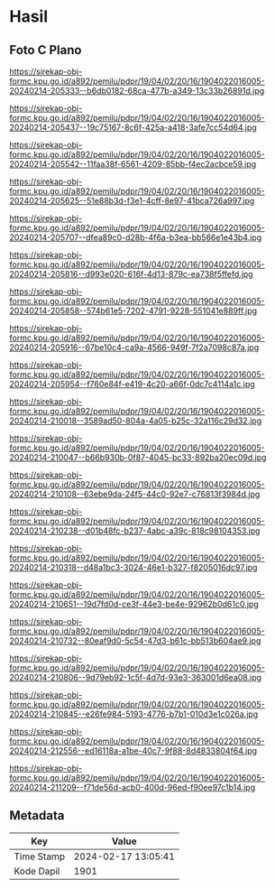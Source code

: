 # Hasil

## Foto C Plano

https://sirekap-obj-formc.kpu.go.id/a892/pemilu/pdpr/19/04/02/20/16/1904022016005-20240214-205333--b6db0182-68ca-477b-a349-13c33b26891d.jpg

https://sirekap-obj-formc.kpu.go.id/a892/pemilu/pdpr/19/04/02/20/16/1904022016005-20240214-205437--19c75167-8c6f-425a-a418-3afe7cc54d64.jpg

https://sirekap-obj-formc.kpu.go.id/a892/pemilu/pdpr/19/04/02/20/16/1904022016005-20240214-205542--11faa38f-6561-4209-85bb-f4ec2acbce59.jpg

https://sirekap-obj-formc.kpu.go.id/a892/pemilu/pdpr/19/04/02/20/16/1904022016005-20240214-205625--51e88b3d-f3e1-4cff-8e97-41bca726a997.jpg

https://sirekap-obj-formc.kpu.go.id/a892/pemilu/pdpr/19/04/02/20/16/1904022016005-20240214-205707--dfea89c0-d28b-4f6a-b3ea-bb566e1e43b4.jpg

https://sirekap-obj-formc.kpu.go.id/a892/pemilu/pdpr/19/04/02/20/16/1904022016005-20240214-205816--d993e020-616f-4d13-879c-ea738f5ffefd.jpg

https://sirekap-obj-formc.kpu.go.id/a892/pemilu/pdpr/19/04/02/20/16/1904022016005-20240214-205858--574b61e5-7202-4791-9228-551041e889ff.jpg

https://sirekap-obj-formc.kpu.go.id/a892/pemilu/pdpr/19/04/02/20/16/1904022016005-20240214-205916--67be10c4-ca9a-4566-949f-7f2a7098c87a.jpg

https://sirekap-obj-formc.kpu.go.id/a892/pemilu/pdpr/19/04/02/20/16/1904022016005-20240214-205954--f760e84f-e419-4c20-a66f-0dc7c4114a1c.jpg

https://sirekap-obj-formc.kpu.go.id/a892/pemilu/pdpr/19/04/02/20/16/1904022016005-20240214-210018--3589ad50-804a-4a05-b25c-32a116c29d32.jpg

https://sirekap-obj-formc.kpu.go.id/a892/pemilu/pdpr/19/04/02/20/16/1904022016005-20240214-210047--b66b930b-0f87-4045-bc33-892ba20ec09d.jpg

https://sirekap-obj-formc.kpu.go.id/a892/pemilu/pdpr/19/04/02/20/16/1904022016005-20240214-210108--63ebe9da-24f5-44c0-92e7-c76813f3984d.jpg

https://sirekap-obj-formc.kpu.go.id/a892/pemilu/pdpr/19/04/02/20/16/1904022016005-20240214-210238--d01b48fc-b237-4abc-a39c-818c98104353.jpg

https://sirekap-obj-formc.kpu.go.id/a892/pemilu/pdpr/19/04/02/20/16/1904022016005-20240214-210318--d48a1bc3-3024-46e1-b327-f8205016dc97.jpg

https://sirekap-obj-formc.kpu.go.id/a892/pemilu/pdpr/19/04/02/20/16/1904022016005-20240214-210651--19d7fd0d-ce3f-44e3-be4e-92962b0d61c0.jpg

https://sirekap-obj-formc.kpu.go.id/a892/pemilu/pdpr/19/04/02/20/16/1904022016005-20240214-210732--80eaf9d0-5c54-47d3-b61c-bb513b604ae9.jpg

https://sirekap-obj-formc.kpu.go.id/a892/pemilu/pdpr/19/04/02/20/16/1904022016005-20240214-210806--9d79eb92-1c5f-4d7d-93e3-363001d6ea08.jpg

https://sirekap-obj-formc.kpu.go.id/a892/pemilu/pdpr/19/04/02/20/16/1904022016005-20240214-210845--e26fe984-5193-4776-b7b1-010d3e1c026a.jpg

https://sirekap-obj-formc.kpu.go.id/a892/pemilu/pdpr/19/04/02/20/16/1904022016005-20240214-212556--ed16118a-a1be-40c7-9f88-8d4833804f64.jpg

https://sirekap-obj-formc.kpu.go.id/a892/pemilu/pdpr/19/04/02/20/16/1904022016005-20240214-211209--f71de56d-acb0-400d-96ed-f90ee97c1b14.jpg


## Metadata

| Key        | Value               |
| ---------- | ------------------- |
| Time Stamp | 2024-02-17 13:05:41 |
| Kode Dapil | 1901                |



